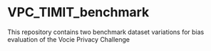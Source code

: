 # VPC_TIMIT_benchmark
This repository contains two benchmark dataset variations for bias evaluation of the Vocie Privacy Challenge
